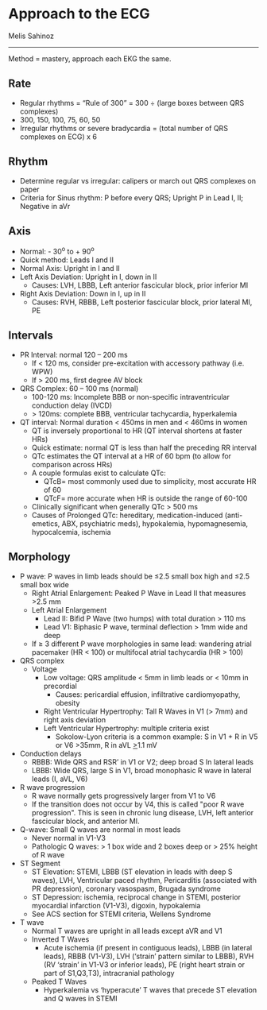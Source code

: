# Approach to the ECG

Melis Sahinoz

---

Method = mastery, approach each EKG the same.

## Rate

- Regular rhythms = “Rule of 300” = 300 ÷ (large boxes between QRS
    complexes)
- 300, 150, 100, 75, 60, 50
- Irregular rhythms or severe bradycardia = (total number of QRS
    complexes on ECG) x 6

## Rhythm

- Determine regular vs irregular: calipers or march out QRS complexes
    on paper
- Criteria for Sinus rhythm: P before every QRS; Upright P in Lead I,
    II; Negative in aVr

## Axis

- Normal: - 30<sup>o</sup> to + 90<sup>o</sup>
- Quick method: Leads I and II
- Normal Axis: Upright in I and II
- Left Axis Deviation: Upright in I, down in II
    - Causes: LVH, LBBB, Left anterior fascicular block, prior
        inferior MI
- Right Axis Deviation: Down in I, up in II
    - Causes: RVH, RBBB, Left posterior fascicular block, prior
        lateral MI, PE

## Intervals

- PR Interval: normal 120 – 200 ms
    - If \< 120 ms, consider pre-excitation with accessory pathway (i.e.
        WPW)
    - If \> 200 ms, first degree AV block
- QRS Complex: 60 – 100 ms (normal)
    - 100-120 ms: Incomplete BBB or non-specific intraventricular
        conduction delay (IVCD)
    - \> 120ms: complete BBB, ventricular tachycardia, hyperkalemia
- QT interval: Normal duration \< 450ms in men and \< 460ms in women
    - QT is inversely proportional to HR (QT interval shortens at faster
        HRs)
    - Quick estimate: normal QT is less than half the preceding RR
        interval
    - QTc estimates the QT interval at a HR of 60 bpm (to allow for
        comparison across HRs)
    - A couple formulas exist to calculate QTc:
        - QTcB= most commonly used due to simplicity, most accurate HR of
            60
        - QTcF= more accurate when HR is outside the range of 60-100
    - Clinically significant when generally QTc \> 500 ms
    - Causes of Prolonged QTc: hereditary, medication-induced
        (anti-emetics, ABX, psychiatric meds), hypokalemia, hypomagnesemia,
        hypocalcemia, ischemia

## Morphology

- P wave: P waves in limb leads should be ≤2.5 small box high and ≤2.5
    small box wide
    - Right Atrial Enlargement: Peaked P Wave in Lead II that measures
        \>2.5 mm
    - Left Atrial Enlargement
        - Lead II: Bifid P Wave (two humps) with total duration \> 110 ms
        - Lead V1: Biphasic P wave, terminal deflection \> 1mm wide and
            deep
    - If ≥ 3 different P wave morphologies in same lead: wandering atrial
        pacemaker (HR \< 100) or multifocal atrial tachycardia (HR \> 100)
- QRS complex
    - Voltage
        - Low voltage: QRS amplitude \< 5mm in limb leads or \< 10mm in
            precordial
            - Causes: pericardial effusion, infiltrative cardiomyopathy,
                obesity
        - Right Ventricular Hypertrophy: Tall R Waves in V1 (\> 7mm) and
            right axis deviation
        - Left Ventricular Hypertrophy: multiple criteria exist
            - Sokolow-Lyon criteria is a common example: S in V1 + R in V5
                or V6 \>35mm, R in aVL <u>\></u>1.1 mV
- Conduction delays
    - RBBB: Wide QRS and RSR’ in V1 or V2; deep broad S In lateral
        leads
    - LBBB: Wide QRS, large S in V1, broad monophasic R wave in
        lateral leads (I, aVL, V6)
- R wave progression
    - R wave normally gets progressively larger from V1 to V6
    - If the transition does not occur by V4, this is called "poor R
        wave progression". This is seen in chronic lung disease, LVH,
        left anterior fascicular block, and anterior MI.
- Q-wave: Small Q waves are normal in most leads
    - Never normal in V1-V3
    - Pathologic Q waves: \> 1 box wide and 2 boxes deep or \> 25% height
        of R wave
- ST Segment
    - ST Elevation: STEMI, LBBB (ST elevation in leads with deep S waves),
        LVH, Ventricular paced rhythm, Pericarditis (associated with PR
        depression), coronary vasospasm, Brugada syndrome
    - ST Depression: ischemia, reciprocal change in STEMI, posterior
        myocardial infarction (V1-V3), digoxin, hypokalemia
    - See ACS section for STEMI criteria, Wellens Syndrome
- T wave
    - Normal T waves are upright in all leads except aVR and V1
    - Inverted T Waves
        - Acute ischemia (if present in contiguous leads), LBBB (in
            lateral leads), RBBB (V1-V3), LVH (‘strain’ pattern similar to
            LBBB), RVH (RV ‘strain’ in V1-V3 or inferior leads), PE (right
            heart strain or part of S1,Q3,T3), intracranial pathology
    - Peaked T Waves
        - Hyperkalemia vs ‘hyperacute’ T waves that precede ST elevation
            and Q waves in STEMI
